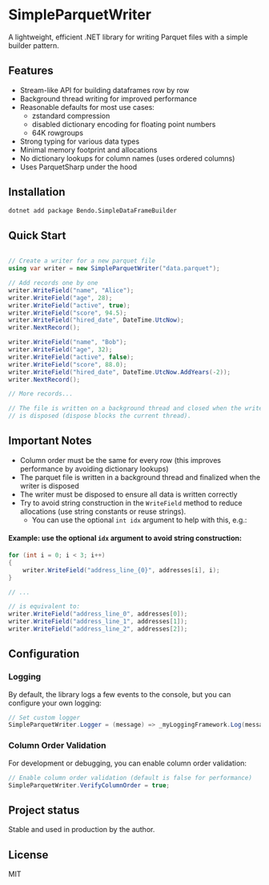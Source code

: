 # SimpleParquetWriter

A lightweight, efficient .NET library for writing Parquet files with a simple builder pattern.

## Features

- Stream-like API for building dataframes row by row
- Background thread writing for improved performance
- Reasonable defaults for most use cases:
  - zstandard compression
  - disabled dictionary encoding for floating point numbers
  - 64K rowgroups
- Strong typing for various data types
- Minimal memory footprint and allocations
- No dictionary lookups for column names (uses ordered columns)
- Uses ParquetSharp under the hood

## Installation

```bash
dotnet add package Bendo.SimpleDataFrameBuilder
```

## Quick Start

```csharp

// Create a writer for a new parquet file
using var writer = new SimpleParquetWriter("data.parquet");

// Add records one by one
writer.WriteField("name", "Alice");
writer.WriteField("age", 28);
writer.WriteField("active", true);
writer.WriteField("score", 94.5);
writer.WriteField("hired_date", DateTime.UtcNow);
writer.NextRecord();

writer.WriteField("name", "Bob");
writer.WriteField("age", 32);
writer.WriteField("active", false);
writer.WriteField("score", 88.0);
writer.WriteField("hired_date", DateTime.UtcNow.AddYears(-2));
writer.NextRecord();

// More records...

// The file is written on a background thread and closed when the writer 
// is disposed (dispose blocks the current thread).
```

## Important Notes

- Column order must be the same for every row (this improves performance by avoiding dictionary lookups)
- The parquet file is written in a background thread and finalized when the writer is disposed
- The writer must be disposed to ensure all data is written correctly
- Try to avoid string construction in the `WriteField` method to reduce allocations (use string constants or reuse strings). 
  - You can use the optional `int idx` argument to help with this, e.g.:

#### Example: use the optional `idx` argument to avoid string construction:
```csharp
for (int i = 0; i < 3; i++)
{    
    writer.WriteField("address_line_{0}", addresses[i], i);
}

// ...

// is equivalent to:
writer.WriteField("address_line_0", addresses[0]);
writer.WriteField("address_line_1", addresses[1]);
writer.WriteField("address_line_2", addresses[2]);
```

## Configuration

### Logging

By default, the library logs a few events to the console, but you can configure your own logging:

```csharp
// Set custom logger
SimpleParquetWriter.Logger = (message) => _myLoggingFramework.Log(message);
```

### Column Order Validation

For development or debugging, you can enable column order validation:

```csharp
// Enable column order validation (default is false for performance)
SimpleParquetWriter.VerifyColumnOrder = true;
```

## Project status

Stable and used in production by the author.

## License

MIT